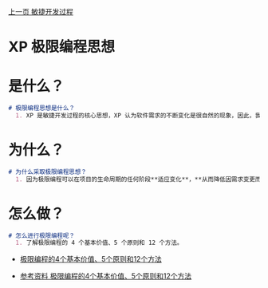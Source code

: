 [上一页 敏捷开发过程](敏捷开发过程.md)

# XP 极限编程思想

# 是什么？
``` md
# 极限编程思想是什么？
  1. XP 是敏捷开发过程的核心思想，XP 认为软件需求的不断变化是很自然的现象，因此，我们要去**拥抱变化，并接受变化**。
```

# 为什么？
``` md
# 为什么采取极限编程思想？
  1. 因为极限编程可以在项目的生命周期的任何阶段**适应变化**，**从而降低因需求变更而带来的多余成本**。

```

# 怎么做？
``` md
# 怎么进行极限编程呢？
  1. 了解极限编程的 4 个基本价值、5 个原则和 12 个方法。
```
-  [极限编程的4个基本价值、5个原则和12个方法](极限编程的4个基本价值、5个原则和12个方法.md)

- [参考资料 极限编程的4个基本价值、5个原则和12个方法](https://www.scrum.cn/xp)
